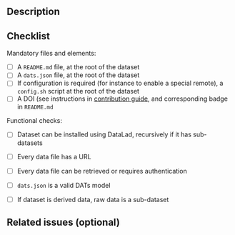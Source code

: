 ## Description
<!--- A clear and concise description of what the dataset is. -->

## Checklist
<!--- Task to do for an approval of the pull request -->

Mandatory files and elements:
- [ ] A `README.md` file, at the root of the dataset
- [ ] A `dats.json` file, at the root of the dataset
- [ ] If configuration is required (for instance to enable a special remote), a `config.sh` script at the root of the dataset
- [ ] A DOI (see instructions in [contribution guide](https://github.com/CONP-PCNO/conp-dataset/blob/master/.github/CONTRIBUTING.md), and corresponding badge in `README.md`

Functional checks:
- [ ] Dataset can be installed using DataLad, recursively if it has sub-datasets
- [ ] Every data file has a URL
- [ ] Every data file can be retrieved or requires authentication
- [ ] `dats.json` is a valid DATs model
- [ ] If dataset is derived data, raw data is a sub-dataset


## Related issues (optional)
<!--- Link to issues that would be solved with this pull request -->
